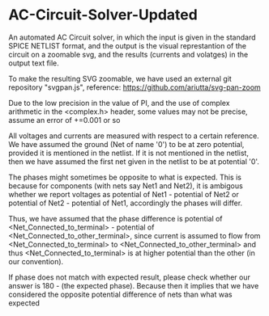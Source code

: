 # AC-Circuit-Solver-Updated

An automated AC Circuit solver, in which the input is given in the standard SPICE NETLIST format, and the output is the visual represtantion of the circuit on a zoomable svg, and the results (currents and volatges) in the output text file.

To make the resulting SVG zoomable, we have used an external git repository "svgpan.js", reference: https://github.com/ariutta/svg-pan-zoom

Due to the low precision in the value of PI, and the use of complex arithmetic in the <complex.h> header, some values may not be precise, assume an error of +=0.001 or so

All voltages and currents are measured with respect to a certain reference. We have assumed the ground (Net of name '0') to be at zero potential, provided it is mentioned in the netlist. If it is not mentioned in the netlist, then we have assumed the first net given in the netlist to be at potential '0'.

The phases might sometimes be opposite to what is expected. This is because for components (with nets say Net1 and Net2), it is ambigous whether we report voltages as potential of Net1 - potential of Net2 or potential of Net2 - potential of Net1, accordingly the phases will differ.

Thus, we have assumed that the phase difference is potential of <Net_Connected_to_terminal> - potential of <Net_Connected_to_other_terminal>, since current is assumed to flow from <Net_Connected_to_terminal> to <Net_Connected_to_other_terminal> and thus <Net_Connected_to_terminal> is at higher potential than the other (in our convention).

If phase does not match with expected result, please check whether our answer is 180 - (the expected phase). Because then it implies that we have considered the opposite potential difference of nets than what was expected
